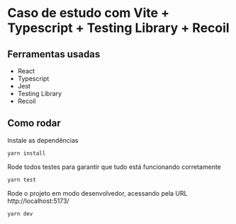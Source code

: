 # Caso de estudo com Vite + Typescript + Testing Library + Recoil

## Ferramentas usadas
- React
- Typescript
- Jest
- Testing Library
- Recoil

## Como rodar

Instale as dependências
```bash
yarn install
```

Rode todos testes para garantir que tudo está funcionando corretamente
```bash
yarn test
```

Rode o projeto em modo desenvolvedor, acessando pela URL http://localhost:5173/
```bash
yarn dev
```
